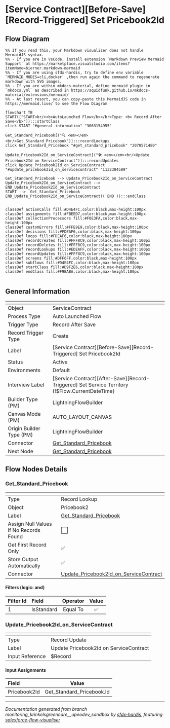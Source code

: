 # [Service Contract][Before-Save][Record-Triggered] Set Pricebook2Id

## Flow Diagram

```mermaid
%% If you read this, your Markdown visualizer does not handle MermaidJS syntax.
%% - If you are in VsCode, install extension `Markdown Preview Mermaid Support` at https://marketplace.visualstudio.com/items?itemName=bierner.markdown-mermaid
%% - If you are using sfdx-hardis, try to define env variable `MERMAID_MODES=cli,docker` ,then run again the command to regenerate markdown with SVG images.
%% - If you are within mkdocs-material, define mermaid plugin in `mkdocs.yml` as described in https://squidfunk.github.io/mkdocs-material/extensions/mermaid/
%% - At last resort, you can copy-paste this MermaidJS code in https://mermaid.live/ to see the Flow Diagram

flowchart TB
START(["START<br/><b>AutoLaunched Flow</b></br>Type: <b> Record After Save</b>"]):::startClass
click START "#general-information" "3063154955"

Get_Standard_Pricebook[("🔍 <em></em><br/>Get_Standard_Pricebook")]:::recordLookups
click Get_Standard_Pricebook "#get_standard_pricebook" "2070571480"

Update_Pricebook2Id_on_ServiceContract[("🛠️ <em></em><br/>Update Pricebook2Id on ServiceContract")]:::recordUpdates
click Update_Pricebook2Id_on_ServiceContract "#update_pricebook2id_on_servicecontract" "1132304589"

Get_Standard_Pricebook --> Update_Pricebook2Id_on_ServiceContract
Update_Pricebook2Id_on_ServiceContract --> END_Update_Pricebook2Id_on_ServiceContract
START -->  Get_Standard_Pricebook
END_Update_Pricebook2Id_on_ServiceContract(( END )):::endClass


classDef actionCalls fill:#D4E4FC,color:black,max-height:100px
classDef assignments fill:#FBEED7,color:black,max-height:100px
classDef collectionProcessors fill:#F0E3FA,color:black,max-height:100px
classDef customErrors fill:#FFE9E9,color:black,max-height:100px
classDef decisions fill:#FDEAF6,color:black,max-height:100px
classDef loops fill:#FDEAF6,color:black,max-height:100px
classDef recordCreates fill:#FFF8C9,color:black,max-height:100px
classDef recordDeletes fill:#FFF8C9,color:black,max-height:100px
classDef recordLookups fill:#EDEAFF,color:black,max-height:100px
classDef recordUpdates fill:#FFF8C9,color:black,max-height:100px
classDef screens fill:#DFF6FF,color:black,max-height:100px
classDef subflows fill:#D4E4FC,color:black,max-height:100px
classDef startClass fill:#D9F2E6,color:black,max-height:100px
classDef endClass fill:#F9BABA,color:black,max-height:100px


```

## General Information

|<!-- -->|<!-- -->|
|:---|:---|
|Object|ServiceContract|
|Process Type| Auto Launched Flow|
|Trigger Type| Record After Save|
|Record Trigger Type| Create|
|Label|[Service Contract][Before-Save][Record-Triggered] Set Pricebook2Id|
|Status|Active|
|Environments|Default|
|Interview Label|[Service Contract][After-Save][Record-Triggered] Set Service Territory {!$Flow.CurrentDateTime}|
| Builder Type (PM)|LightningFlowBuilder|
| Canvas Mode (PM)|AUTO_LAYOUT_CANVAS|
| Origin Builder Type (PM)|LightningFlowBuilder|
|Connector|[Get_Standard_Pricebook](#get_standard_pricebook)|
|Next Node|[Get_Standard_Pricebook](#get_standard_pricebook)|


## Flow Nodes Details

### Get_Standard_Pricebook

|<!-- -->|<!-- -->|
|:---|:---|
|Type|Record Lookup|
|Object|Pricebook2|
|Label|[Get_Standard_Pricebook](#get_standard_pricebook)|
|Assign Null Values If No Records Found|⬜|
|Get First Record Only|✅|
|Store Output Automatically|✅|
|Connector|[Update_Pricebook2Id_on_ServiceContract](#update_pricebook2id_on_servicecontract)|


#### Filters (logic: **and**)

|Filter Id|Field|Operator|Value|
|:-- |:-- |:--:|:--: |
|1|IsStandard| Equal To|✅|




### Update_Pricebook2Id_on_ServiceContract

|<!-- -->|<!-- -->|
|:---|:---|
|Type|Record Update|
|Label|Update Pricebook2Id on ServiceContract|
|Input Reference|$Record|


#### Input Assignments

|Field|Value|
|:-- |:--: |
|Pricebook2Id|Get_Standard_Pricebook.Id|








___

_Documentation generated from branch monitoring_krinkelsgreencare__upeodev_sandbox by [sfdx-hardis](https://sfdx-hardis.cloudity.com), featuring [salesforce-flow-visualiser](https://github.com/toddhalfpenny/salesforce-flow-visualiser)_